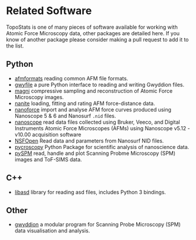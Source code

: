 # Related Software

TopoStats is one of many pieces of software available for working with Atomic Force Microscopy data, other packages are
detailed here. If you know of another package please consider making a pull request to add it to the list.

## Python

* [afmformats](https://github.com/AFM-Analysis/afmformats) reading common AFM file formats.
* [gwyfile](https://pypi.org/project/gwyfile/) a pure Python interface to reading and writing Gwyddion files.
* [magni](https://github.com/SIP-AAU/Magni) compressive sampling and reconstruction of Atomic Force Microscopy images.
* [nanite](https://github.com/AFM-Analysis/nanite) loading, fitting and rating AFM force-distance data.
* [nanoforce](https://github.com/crj341/nanoforce) import and analyse AFM force curves produced using Nanoscope 5 & 6 and Nanosurf `.nid` files.
* [nanoscope](https://github.com/jmarini/nanoscope) read data files collected using Bruker, Veeco, and Digital Instruments Atomic Force Microscopes (AFMs) using Nanoscope v5.12 - v10.00 acquisition software
* [NSFOpen](https://pypi.org/project/NSFopen/) Read data and parameters from Nanosurf NID files.
* [pycroscopy](https://pycroscopy.github.io/pycroscopy/about.html) Python Package for scientific analysis of nanoscience data.
* [pySPM](https://github.com/scholi/pySPM) read, handle and plot Scanning Probme Microscopy (SPM) images and ToF-SIMS data.

## C++

* [libasd](https://github.com/ToruNiina/libasd) library for reading asd files, includes Python 3 bindings.

## Other

* [gwyddion](http://gwyddion.net) a modular program for Scanning Probe Microscopy (SPM) data visualisation and analysis.
